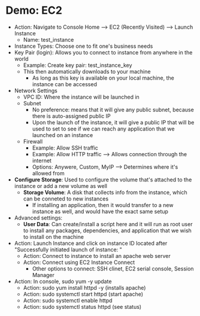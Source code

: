 # Demo: EC2

- Action: Navigate to Console Home --> EC2 (Recently Visited) --> Launch Instance
	- Name: test_instance
- Instance Types: Choose one to fit one's business needs
- Key Pair (login): Allows you to connect to instance from anywhere in the world
	- Example: Create key pair: test_instance_key
	- This then automatically downloads to your machine
		- As long as this key is available on your local machine, the instance can be accessed
- Network Settings
	- VPC ID: Where the instance will be launched in
	- Subnet
		- No preference: means that it will give any public subnet, because there is auto-assigned public IP
		- Upon the launch of the instance, it will give a public IP that will be used to set to see if we can reach any application that we launched on an instance
	- Firewall
		- Example: Allow SSH traffic
		- Example: Allow HTTP traffic --> Allows connection through the internet
		- Options: Anywere, Custom, MyIP --> Determines where it's allowed from
- **Configure Storage**: Used to configure the volume that's attached to the instance or add a new volume as well
	- **Storage Volume**: A disk that collects info from the instance, which can be conneted to new instances
		- If installing an application, then it would transfer to a new instance as well, and would have the exact same setup 
- Advanced settings:
	- **User Data**: Can create/install a script here and it will run as root user to install any packages, dependencies, and application that we wish to install on the machine
- Action: Launch Instance and click on instance ID located after "Successfully initiated launch of instance: "
	- Action: Connect to instance to install an apache web server
	- Action: Connect using EC2 Instance Connect
		- Other options to connect: SSH clinet, EC2 serial console, Session Manager
- Action: In console, sudo yum -y update
	- Action: sudo yum install httpd -y (installs apache)
	- Action: sudo systemctl start httpd (start apache)
	- Action: sudo systemctl enable httpd 
	- Action: sudo systemctl status httpd (see status)